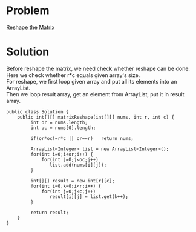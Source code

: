 # Problem
[ Reshape the Matrix ](https://leetcode.com/problems/reshape-the-matrix/)
# Solution
Before reshape the matrix, we need check whether reshape can be done.  
Here we check whether r*c equals given array's size.  
For reshape, we first loop given array and put all its elements into an ArrayList.  
Then we loop result array, get an element from ArrayList, put it in result array.

```
public class Solution {
    public int[][] matrixReshape(int[][] nums, int r, int c) {
         int or = nums.length;
         int oc = nums[0].length;
         
         if(or*oc!=r*c || or==r)   return nums;
         
         ArrayList<Integer> list = new ArrayList<Integer>();
         for(int i=0;i<or;i++) {
             for(int j=0;j<oc;j++)
                list.add(nums[i][j]);
         }
         
         int[][] result = new int[r][c];
         for(int i=0,k=0;i<r;i++) {
             for(int j=0;j<c;j++) 
                result[i][j] = list.get(k++);
         }
         
         return result;
    }
}
```
